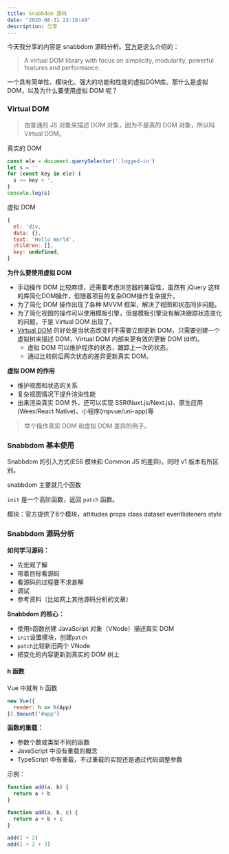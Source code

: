 ```yaml
---
title: Snabbdom 源码
date: "2020-08-31 23:18:49"
description: 分享
---
```


今天我分享的内容是 snabbdom 源码分析。[官方](https://github.com/snabbdom/snabbdom)是这么介绍的：
> A virtual DOM library with focus on simplicity, modularity, powerful features and performance.

一个具有简单性、模块化、强大的功能和性能的虚拟DOM库。那什么是虚拟 DOM，以及为什么要使用虚拟 DOM 呢？

### Virtual DOM

> 由普通的 JS 对象来描述 DOM 对象，因为不是真的 DOM 对象，所以叫 Virtual DOM。

真实的 DOM
```js
const ele = document.querySelector('.logged-in')
let s = ''
for (const key in ele) {
  s += key + ',
}
console.log(s)
```
虚拟 DOM
```js
{
  el: 'div,
  data: {},
  text: 'Hello World',
  children: [],
  key: undefined,
}
```

**为什么要使用虚拟 DOM**

- 手动操作 DOM 比较麻烦，还需要考虑浏览器的兼容性，虽然有 jQuery 这样的库简化DOM操作，但随着项目的复杂DOM操作复杂提升。
- 为了简化 DOM 操作出现了各种 MVVM 框架，解决了视图和状态同步问题。
- 为了简化视图的操作可以使用模板引擎，但是模板引擎没有解决跟踪状态变化的问题，于是 Virtual DOM 出现了。
- [Virtual DOM](https://github.com/Matt-Esch/virtual-dom) 的好处是当状态改变时不需要立即更新 DOM，只需要创建一个虚拟树来描述 DOM，Virtual DOM 内部来更有效的更新 DOM (diff)。
  - 虚拟 DOM 可以维护程序的状态，跟踪上一次的状态。
  - 通过比较前后两次状态的差异更新真实 DOM。

**虚拟 DOM 的作用**

- 维护视图和状态的关系
- 复杂视图情况下提升渲染性能
- 出来渲染真实 DOM 外，还可以实现 SSR(Nuxt.js/Next.js)、原生应用(Weex/React Native)、小程序(mpvue/uni-app)等

> 举个操作真实 DOM 和虚拟 DOM 差异的例子。

<!-- - 创建虚拟 DOM 的成本要比真实 DOM 低很多。 -->

### Snabbdom 基本使用

Snabbdom 的引入方式(ES6 模块和 Common JS 的差异)，同时 v1 版本有所区别。

snabbdom 主要就几个函数

`init` 是一个高阶函数，返回 `patch` 函数。

模块：官方提供了6个模块，attitudes props class dataset eventlisteners style

### Snabbdom 源码分析

**如何学习源码：**

- 先宏观了解
- 带着目标看源码
- 看源码的过程要不求甚解
- 调试
- 参考资料（比如网上其他源码分析的文章）

**Snabbdom 的核心：**

- 使用`h`函数创建 JavaScript 对象（VNode）描述真实 DOM
- `init`设置模块，创建`patch`
- `patch`比较新旧两个 VNode
- 把变化的内容更新到真实的 DOM 树上

#### h 函数

Vue 中就有 h 函数
```js
new Vue({
  render: h => h(App)
}).$mount('#app')
```

**函数的重载：** 
- 参数个数或类型不同的函数
- JavaScript 中没有重载的概念
- TypeScript 中有重载，不过重载的实现还是通过代码调整参数

示例：
```js
function add(a, b) {
  return a + b
}

function add(a, b, c) {
  return a + b + c
}

add(1 + 2)
add(1 + 2 + 3)

```
